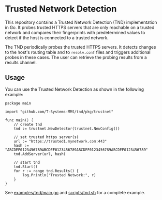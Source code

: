 # Trusted Network Detection

This repository contains a Trusted Network Detection (TND) implementation in
Go. It probes trusted HTTPS servers that are only reachable on a trusted
network and compares their fingerprints with predetermined values to detect if
the host is connected to a trusted network.

The TND periodically probes the trusted HTTPS servers. It detects changes to
the host's routing table and to `resolv.conf` files and triggers additional
probes in these cases. The user can retrieve the probing results from a results
channel.

## Usage

You can use the Trusted Network Detection as shown in the following example:

```golang
package main

import "github.com/T-Systems-MMS/tnd/pkg/trustnet"

func main() {
	// create tnd
	tnd := trustnet.NewDetector(trustnet.NewConfig())

	// set trusted https server(s)
	url := "https://trusted1.mynetwork.com:443"
	hash := "ABCDEF0123456789ABCDEF0123456789ABCDEF0123456789ABCDEF0123456789"
	tnd.AddServer(url, hash)

	// start tnd
	tnd.Start()
	for r := range tnd.Results() {
		log.Println("Trusted Network:", r)
	}
}
```

See [examples/tnd/main.go](examples/tnd/main.go) and
[scripts/tnd.sh](scripts/tnd.sh) for a complete example.
